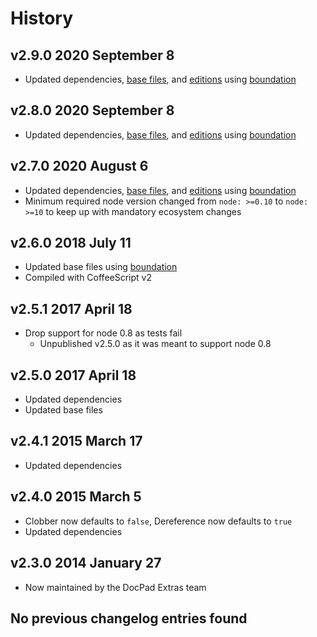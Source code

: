 # History

## v2.9.0 2020 September 8

-   Updated dependencies, [base files](https://github.com/bevry/base), and [editions](https://editions.bevry.me) using [boundation](https://github.com/bevry/boundation)

## v2.8.0 2020 September 8

-   Updated dependencies, [base files](https://github.com/bevry/base), and [editions](https://editions.bevry.me) using [boundation](https://github.com/bevry/boundation)

## v2.7.0 2020 August 6

-   Updated dependencies, [base files](https://github.com/bevry/base), and [editions](https://editions.bevry.me) using [boundation](https://github.com/bevry/boundation)
-   Minimum required node version changed from `node: >=0.10` to `node: >=10` to keep up with mandatory ecosystem changes

## v2.6.0 2018 July 11

-   Updated base files using [boundation](https://github.com/bevry/boundation)
-   Compiled with CoffeeScript v2

## v2.5.1 2017 April 18

-   Drop support for node 0.8 as tests fail
    -   Unpublished v2.5.0 as it was meant to support node 0.8

## v2.5.0 2017 April 18

-   Updated dependencies
-   Updated base files

## v2.4.1 2015 March 17

-   Updated dependencies

## v2.4.0 2015 March 5

-   Clobber now defaults to `false`, Dereference now defaults to `true`
-   Updated dependencies

## v2.3.0 2014 January 27

-   Now maintained by the DocPad Extras team

## No previous changelog entries found
